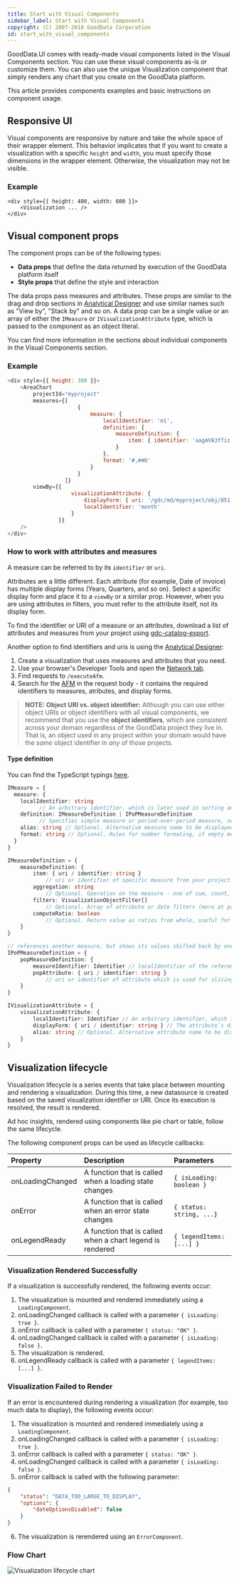```yaml
---
title: Start with Visual Components
sidebar_label: Start with Visual Components
copyright: (C) 2007-2018 GoodData Corporation
id: start_with_visual_components
---
```


GoodData.UI comes with ready-made visual components listed in the Visual Components section. You can use these visual components as-is or customize them. You can also use the unique Visualization component that simply renders any chart that you create on the GoodData platform.

This article provides components examples and basic instructions on component usage. 

## Responsive UI

Visual components are responsive by nature and take the whole space of their wrapper element. This behavior implicates that if you want to create a visualization with a specific `height` and `width`, you must specify those dimensions in the wrapper element. Otherwise, the visualization may not be visible.

### Example

```javacsript
<div style={{ height: 400, width: 600 }}>
    <Visualization ... />
</div>
```

## Visual component props

The component props can be of the following types:

* **Data props** that define the data returned by execution of the GoodData platform itself
* **Style props** that define the style and interaction

The data props pass measures and attributes. These props are similar to the drag and drop sections in [Analytical Designer](https://help.gooddata.com/display/doc/Analytical+Designer) and use similar names such as "View by", "Stack by" and so on.
A data prop can be a single value or an array of either the `IMeasure` or `IVisualizationAttribute` type, which is passed to the component as an object literal.

You can find more information in the sections about individual components in the Visual Components section.

### Example
```js
<div style={{ height: 300 }}>
    <AreaChart
        projectId="myproject"
        measures={[
                      {
                          measure: {
                              localIdentifier: 'm1',
                              definition: {
                                  measureDefinition: {
                                      item: { identifier: 'aagAVA3ffiz' }
                                  }
                              },
                              format: '#,##0'
                          }
                      }
                  ]}
        viewBy={{
                    visualizationAttribute: {
                        displayForm: { uri: '/gdc/md/myproject/obj/851' },
                        localIdentifier: 'month'
                    }
                }}
    />
</div>
```

### How to work with attributes and measures

A measure can be referred to by its `identifier` or `uri`.

Attributes are a little different. Each attribute (for example, Date of invoice) has multiple display forms (Years, Quarters, and so on). Select a specific display form and place it to a `viewBy` or a similar prop. However, when you are using attributes in filters, you must refer to the attribute itself, not its display form.

To find the identifier or URI of a measure or an attributes, download a list of attributes and measures from your project using [gdc-catalog-export](gdc-catalog-export.md).

Another option to find identifiers and uris is using the [Analytical Designer](https://secure.gooddata.com/analyze): 

1) Create a visualization that uses measures and attributes that you need.
2) Use your browser's Developer Tools and open the [Network tab](https://developers.google.com/web/tools/chrome-devtools/network-performance/reference#filter). 
3) Find requests to `/executeAfm`. 
4) Search for the [AFM](afm.md) in the request body - it contains the required identifiers to measures, atributes, and display forms.

> **NOTE:**
> **Object URI vs. object identifier:** Although you can use either object URIs or object identifiers with all visual components, we recommend that you use the **object identifiers**, which are consistent across your domain regardless of the GoodData project they live in. That is, an object used in any project within your domain would have the _same_ object identifier in _any_ of those projects. 

#### Type definition
You can find the TypeScript typings [here](https://github.com/gooddata/gooddata-typings/blob/v2.0.0/src/VisualizationObject.ts#L86-L102).

```ts
IMeasure = {
  measure: {
    localIdentifier: string 
          // An arbitrary identifier, which is later used in sorting and filtering
    definition: IMeasureDefinition | IPoPMeasureDefinition 
          // Specifies simple measure or period-over-period measure, see below
    alias: string // Optional. Alternative measure name to be displayed 
    format: string // Optional. Rules for number formating, if empty measure default is used 
  }
}

IMeasureDefinition = {
    measureDefinition: {
        item: { uri / identifier: string } 
            // uri or identifier of specific measure from your project 
        aggregation: string 
            // Optional. Operation on the measure - one of sum, count, avg, min, max, median, runsum 
        filters: VisualizationObjectFilter[] 
            // Optional. Array of attribute or date filters (more at page Filter Visual Components)
        computeRatio: boolean 
            // Optional. Return value as ratios from whole, useful for showing percents.
    }
}

// references another measure, but shows its values shifted back by one year (aka "period over period")
IPoPMeasureDefinition = {
    popMeasureDefinition: {
        measureIdentifier: Identifier // localIdentifier of the referenced measure
        popAttribute: { uri / identifier: string } 
            // uri or identifier of attribute which is used for slicing (not the displayForm)
    }
}
```

```ts
IVisualizationAttribute = {
    visualizationAttribute: {
        localIdentifier: Identifier // An arbitrary identifier, which is later used in sorting and filtering
        displayForm: { uri / identifier: string } // The attribute`s display form 
        alias: string // Optional. Alternative attribute name to be displayed
    }
}
```

## Visualization lifecycle

Visualization lifecycle is a series events that take place between mounting and rendering a visualization. During this time, a new datasource is created based on the saved visualization identifier or URI. Once its execution is resolved, the result is rendered.

Ad hoc insights, rendered using components like pie chart or table, follow the same lifecycle.

The following component props can be used as lifecycle callbacks:

| Property | Description | Parameters |
| :--- | :--- | :--- |
| onLoadingChanged | A function that is called when a loading state changes | ```{ isLoading: boolean }``` |
| onError | A function that is called when an error state changes | ```{ status: string, ...}``` |
| onLegendReady  | A function that is called when a chart legend is rendered | ```{ legendItems: [...] }``` |

### Visualization Rendered Successfully

If a visualization is successfully rendered, the following events occur:

1. The visualization is mounted and rendered immediately using a ```LoadingComponent```.
2. onLoadingChanged callback is called with a parameter ```{ isLoading: true }```.
3. onError callback is called with a parameter ```{ status: "OK" }```.
4. onLoadingChanged callback is called with a parameter ```{ isLoading: false }```.
5. The visualization is rendered.
6. onLegendReady callback is called with a parameter ```{ legendItems: [...] }```.

### Visualization Failed to Render

If an error is encountered during rendering a visualization (for example, too much data to display), the following events occur:

1. The visualization is mounted and rendered immediately using a ```LoadingComponent```.
2. onLoadingChanged callback is called with a parameter ```{ isLoading: true }```.
3. onError callback is called with a parameter ```{ status: "OK" }```.
4. onLoadingChanged callback is called with a parameter ```{ isLoading: false }```.
5. onError callback is called with the following parameter:
```json
{
    "status": "DATA_TOO_LARGE_TO_DISPLAY",
    "options": {
        "dateOptionsDisabled": false
    }
}
```
6. The visualization is rerendered using an ```ErrorComponent```.

### Flow Chart

![Visualization lifecycle chart](assets/visualization_lifecycle.png "Visualization lifecycle chart")
<!-- https://drive.google.com/open?id=1sNjUcs9s0SOn68lIvVtIE3-edw6EMiY_ -->

